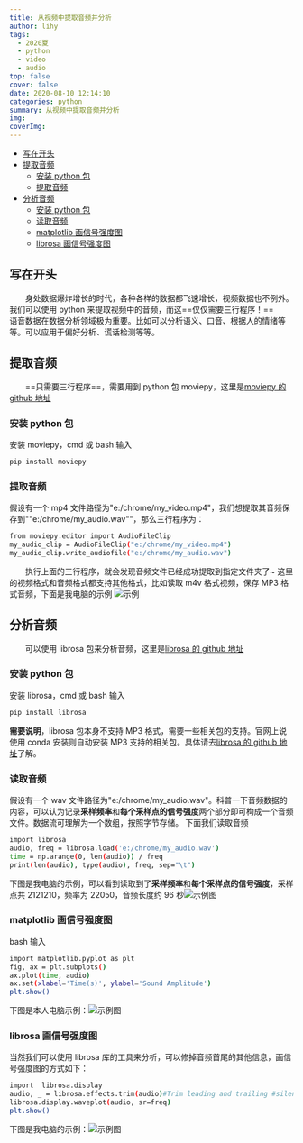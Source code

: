 ```yaml
---
title: 从视频中提取音频并分析
author: lihy
tags:
  - 2020夏
  - python
  - video
  - audio
top: false
cover: false
date: 2020-08-10 12:14:10
categories: python
summary: 从视频中提取音频并分析
img:
coverImg:
---
```


<!-- TOC -->

- [写在开头](#写在开头)
- [提取音频](#提取音频)
    - [安装 python 包](#安装-python-包)
    - [提取音频](#提取音频-1)
- [分析音频](#分析音频)
    - [安装 python 包](#安装-python-包-1)
    - [读取音频](#读取音频)
    - [matplotlib 画信号强度图](#matplotlib-画信号强度图)
    - [librosa 画信号强度图](#librosa-画信号强度图)

<!-- /TOC -->

## 写在开头

&emsp;&emsp;身处数据爆炸增长的时代，各种各样的数据都飞速增长，视频数据也不例外。我们可以使用 python 来提取视频中的音频，而这==仅仅需要三行程序！==
&emsp;&emsp;语音数据在数据分析领域极为重要。比如可以分析语义、口音、根据人的情绪等等。可以应用于偏好分析、谎话检测等等。

## 提取音频

&emsp;&emsp;==只需要三行程序==，需要用到 python 包 moviepy，这里是[moviepy 的 github 地址](https://github.com/Zulko/moviepy)

### 安装 python 包

安装 moviepy，cmd 或 bash 输入

```bash
pip install moviepy
```

### 提取音频

假设有一个 mp4 文件路径为"e:/chrome/my_video.mp4"，我们想提取其音频保存到""e:/chrome/my_audio.wav""，那么三行程序为：

```bash
from moviepy.editor import AudioFileClip
my_audio_clip = AudioFileClip("e:/chrome/my_video.mp4")
my_audio_clip.write_audiofile("e:/chrome/my_audio.wav")
```

&emsp;&emsp;执行上面的三行程序，就会发现音频文件已经成功提取到指定文件夹了~ 这里的视频格式和音频格式都支持其他格式，比如读取 m4v 格式视频，保存 MP3 格式音频，下面是我电脑的示例
![示例](https://img-blog.csdnimg.cn/20200810114421889.jpg?x-oss-process=image/watermark,type_ZmFuZ3poZW5naGVpdGk,shadow_10,text_aHR0cHM6Ly9ibG9nLmNzZG4ubmV0L3FxXzM0NzY5MTYy,size_16,color_FFFFFF,t_70#pic_center)

## 分析音频

&emsp;&emsp;可以使用 librosa 包来分析音频，这里是[librosa 的 github 地址](https://github.com/librosa/librosa)

### 安装 python 包

安装 librosa，cmd 或 bash 输入

```bash
pip install librosa
```

**需要说明**，librosa 包本身不支持 MP3 格式，需要一些相关包的支持。官网上说使用 conda 安装则自动安装 MP3 支持的相关包。具体请去[librosa 的 github 地址](https://github.com/librosa/librosa)了解。

### 读取音频

假设有一个 wav 文件路径为"e:/chrome/my_audio.wav"。科普一下音频数据的内容，可以认为记录**采样频率**和**每个采样点的信号强度**两个部分即可构成一个音频文件。数据流可理解为一个数组，按照字节存储。
下面我们读取音频

```bash
import librosa
audio, freq = librosa.load('e:/chrome/my_audio.wav')
time = np.arange(0, len(audio)) / freq
print(len(audio), type(audio), freq, sep="\t")
```

下图是我电脑的示例，可以看到读取到了**采样频率**和**每个采样点的信号强度**，采样点共 2121210，频率为 22050，音频长度约 96 秒![示例图](https://img-blog.csdnimg.cn/20200810115407195.jpg?x-oss-process=image/watermark,type_ZmFuZ3poZW5naGVpdGk,shadow_10,text_aHR0cHM6Ly9ibG9nLmNzZG4ubmV0L3FxXzM0NzY5MTYy,size_16,color_FFFFFF,t_70#pic_center)

### matplotlib 画信号强度图

bash 输入

```bash
import matplotlib.pyplot as plt
fig, ax = plt.subplots()
ax.plot(time, audio)
ax.set(xlabel='Time(s)', ylabel='Sound Amplitude')
plt.show()
```

下图是本人电脑示例：![示例图](https://img-blog.csdnimg.cn/20200810115805221.jpg?x-oss-process=image/watermark,type_ZmFuZ3poZW5naGVpdGk,shadow_10,text_aHR0cHM6Ly9ibG9nLmNzZG4ubmV0L3FxXzM0NzY5MTYy,size_16,color_FFFFFF,t_70#pic_center)

### librosa 画信号强度图

当然我们可以使用 librosa 库的工具来分析，可以修掉音频首尾的其他信息，画信号强度图的方式如下：

```bash
import  librosa.display
audio, _ = librosa.effects.trim(audio)#Trim leading and trailing #silence from an audio signal.
librosa.display.waveplot(audio, sr=freq)
plt.show()
```

下图是我电脑的示例：![示例图](https://img-blog.csdnimg.cn/20200810120256426.jpg?x-oss-process=image/watermark,type_ZmFuZ3poZW5naGVpdGk,shadow_10,text_aHR0cHM6Ly9ibG9nLmNzZG4ubmV0L3FxXzM0NzY5MTYy,size_16,color_FFFFFF,t_70#pic_center)
